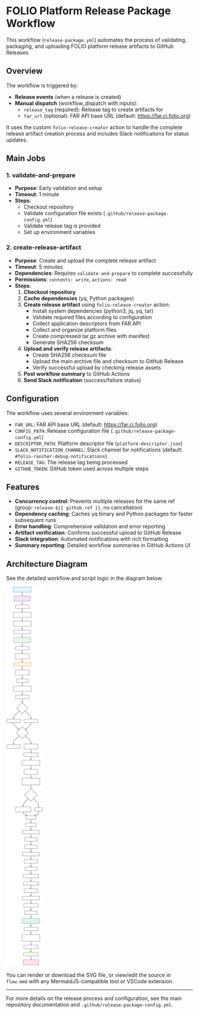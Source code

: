 # FOLIO Platform Release Package Workflow

This workflow (`release-package.yml`) automates the process of validating, packaging, and uploading FOLIO platform release artifacts to GitHub Releases.

## Overview

The workflow is triggered by:
- **Release events** (when a release is created)
- **Manual dispatch** (workflow_dispatch with inputs):
  - `release_tag` (required): Release tag to create artifacts for
  - `far_url` (optional): FAR API base URL (default: https://far.ci.folio.org)

It uses the custom `folio-release-creator` action to handle the complete release artifact creation process and includes Slack notifications for status updates.

## Main Jobs

### 1. validate-and-prepare
- **Purpose**: Early validation and setup
- **Timeout**: 1 minute
- **Steps**:
  - Checkout repository
  - Validate configuration file exists (`.github/release-package-config.yml`)
  - Validate release tag is provided
  - Set up environment variables

### 2. create-release-artifact
- **Purpose**: Create and upload the complete release artifact
- **Timeout**: 5 minutes
- **Dependencies**: Requires `validate-and-prepare` to complete successfully
- **Permissions**: `contents: write`, `actions: read`
- **Steps**:
  1. **Checkout repository**
  2. **Cache dependencies** (yq, Python packages)
  3. **Create release artifact** using `folio-release-creator` action:
     - Install system dependencies (python3, jq, yq, tar)
     - Validate required files according to configuration
     - Collect application descriptors from FAR API
     - Collect and organize platform files
     - Create compressed tar.gz archive with manifest
     - Generate SHA256 checksum
  4. **Upload and verify release artifacts**:
     - Create SHA256 checksum file
     - Upload the main archive file and checksum to GitHub Release
     - Verify successful upload by checking release assets
  5. **Post workflow summary** to GitHub Actions
  6. **Send Slack notification** (success/failure status)

## Configuration

The workflow uses several environment variables:
- `FAR_URL`: FAR API base URL (default: https://far.ci.folio.org)
- `CONFIG_PATH`: Release configuration file (`.github/release-package-config.yml`)
- `DESCRIPTOR_PATH`: Platform descriptor file (`platform-descriptor.json`)
- `SLACK_NOTIFICATION_CHANNEL`: Slack channel for notifications (default: `#folio-rancher-debug-notifications`)
- `RELEASE_TAG`: The release tag being processed
- `GITHUB_TOKEN`: GitHub token used across multiple steps

## Features

- **Concurrency control**: Prevents multiple releases for the same ref (group: `release-${{ github.ref }}`, no cancellation)
- **Dependency caching**: Caches yq binary and Python packages for faster subsequent runs
- **Error handling**: Comprehensive validation and error reporting
- **Artifact verification**: Confirms successful upload to GitHub Release
- **Slack integration**: Automated notifications with rich formatting
- **Summary reporting**: Detailed workflow summaries in GitHub Actions UI

## Architecture Diagram
See the detailed workflow and script logic in the diagram below:

[![Workflow Diagram](./release-package-flow.svg)](./release-package-flow.svg)

You can render or download the SVG file, or view/edit the source in `flow.mmd` with any MermaidJS-compatible tool or VSCode extension.

---

For more details on the release process and configuration, see the main repository documentation and `.github/release-package-config.yml`.
